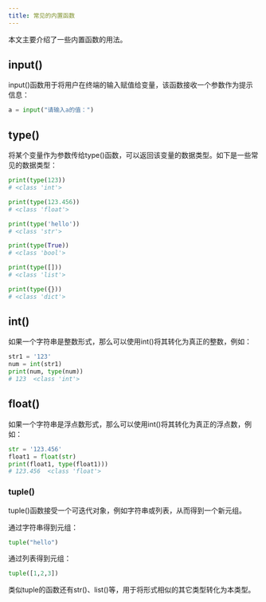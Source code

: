 ```yaml
---
title: 常见的内置函数
---
```


本文主要介绍了一些内置函数的用法。

## input()

input()函数用于将用户在终端的输入赋值给变量，该函数接收一个参数作为提示信息：

```py
a = input("请输入a的值：")
```

## type()

将某个变量作为参数传给type()函数，可以返回该变量的数据类型。如下是一些常见的数据类型：

```py
print(type(123))
# <class 'int'>

print(type(123.456))
# <class 'float'>

print(type('hello'))
# <class 'str'>  

print(type(True))
# <class 'bool'>

print(type([]))
# <class 'list'>

print(type({}))
# <class 'dict'>
```


## int()

如果一个字符串是整数形式，那么可以使用int()将其转化为真正的整数，例如：

```py
str1 = '123'
num = int(str1)
print(num, type(num)) 
# 123  <class 'int'>
```

## float()

如果一个字符串是浮点数形式，那么可以使用int()将其转化为真正的浮点数，例如：

```py
str = '123.456'
float1 = float(str)
print(float1, type(float1)))
# 123.456  <class 'float'>
```

### tuple()

tuple()函数接受一个可迭代对象，例如字符串或列表，从而得到一个新元组。

通过字符串得到元组：

```py
tuple("hello")
```

通过列表得到元组：

```py
tuple([1,2,3])
```

类似tuple的函数还有str()、list()等，用于将形式相似的其它类型转化为本类型。
